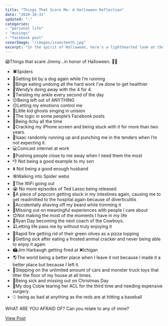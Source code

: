 ```yaml
---
title: "Things That Scare Me: A Halloween Reflection"
date: "2020-10-31"
updated: "-"
categories: 
- "personal life"
- "musings"
- "facebook post"
coverImage: "/images/isaacteeth.jpg"
excerpt: "In the spirit of Halloween, here's a lighthearted look at the things that scare me, from spiders to life's bigger worries."
---
```

😱Things that scare Jimmy...in honor of Halloween. 🎃👻

- 🕷Spiders
- 🐶Getting bit by a dog again while I’m running
- 🍦Binge eating undoing all the hard work I’ve done to get healthier
- 🍔Wendy’s doing away with the 4 for 4. 
- 🦶Twisting my ankle every second of the day
- 😕Being left out of ANYTHING
- 😔Letting my emotions control me
- 👶Little kid ghosts singing in unision
- 🤨The logic in some people’s Facebook posts
- 😬Being itchy all the time
- 🤳Cracking my iPhone screen and being stuck with it for more than two years. 
- 🤜Isaac randomly running up and punching me in the tenders when I’m not expecting it. 
- 💻Comcast internet at work
- 🛑Pushing people close to me away when I need them the most
- 👎 Not being a good example to my son
- ⬇️ Not being a good enough husband
- 🕸Walking into Spider webs 
- 📵The WiFi going out
- 😭 No more episodes of Ted Lasso being released
- 🍿A piece of popcorn getting stuck in my intestines again, causing me to get readmitted to the hospital again because of diverticulitis 
- 🧔Accidentally shaving off my beard while trimming it
- 🥰Missing out on meaningful experiences with people I care about
- 😊Not making the most of the moments I have in my life
- 🏈Ryan Day becoming the next coach of the Cowboys. 
- ⏳Letting life pass me by without truly enjoying it
- 🍕Rapid fire getting rid of their green olives as a pizza topping
- 🦄Getting sick after eating a frosted animal cracker and never being able to enjoy it again
- 🏟Jim Harbaugh getting fired at ❌Ichigan 
- 🌎The world being a better place when I leave it not because I made it a better place but because I left it. 
- 🚙Stepping on the unlimited amount of cars and monster truck toys that litter the floor of my house at all times. 
- 🎄Being sick and missing out on Christmas Day
- 🦮My dog Cobie tearing her ACL for the third time and needing expensive surgery. 
- ⚾️ being as bad at anything as the reds are at hitting a baseball

WHAT ARE YOU AFRAID OF? Can you relate to any of mine?

<a href="https://www.facebook.com/photo.php?fbid=10104975723452533&set=pb.42207102.-2207520000&type=3" target="_blank" class="button facebook">View Post</a>
